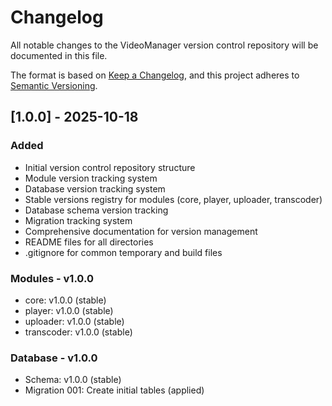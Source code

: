 # Changelog

All notable changes to the VideoManager version control repository will be documented in this file.

The format is based on [Keep a Changelog](https://keepachangelog.com/en/1.0.0/),
and this project adheres to [Semantic Versioning](https://semver.org/spec/v2.0.0.html).

## [1.0.0] - 2025-10-18

### Added
- Initial version control repository structure
- Module version tracking system
- Database version tracking system
- Stable versions registry for modules (core, player, uploader, transcoder)
- Database schema version tracking
- Migration tracking system
- Comprehensive documentation for version management
- README files for all directories
- .gitignore for common temporary and build files

### Modules - v1.0.0
- core: v1.0.0 (stable)
- player: v1.0.0 (stable)
- uploader: v1.0.0 (stable)
- transcoder: v1.0.0 (stable)

### Database - v1.0.0
- Schema: v1.0.0 (stable)
- Migration 001: Create initial tables (applied)
